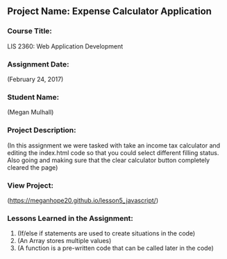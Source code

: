 ## Project Name:  Expense Calculator Application

### Course Title:
LIS 2360:  Web Application Development

### Assignment Date:  
(February 24, 2017)

### Student Name:  
(Megan Mulhall)

### Project Description:
(In this assignment we were tasked with take an income tax calculator and editing the index.html code so that you could select different filling status. Also going and making sure that the clear calculator button completely cleared the page)

### View Project:
(https://meganhope20.github.io/lesson5_javascript/)

### Lessons Learned in the Assignment:
1. (If/else if statements are used to create situations in the code)
2. (An Array stores multiple values)
3. (A function is a pre-written code that can be called later in the code)
